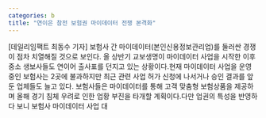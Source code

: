 ```yaml
---
categories: b
title: "연이은 참전 보험권 마이데이터 전쟁 본격화"
---
```

[데일리임팩트 최동수 기자] 보험사 간 마이데이터(본인신용정보관리업)를 둘러싼 경쟁이 점차 치열해질 것으로 보인다. 올 상반기 교보생명이 마이데이터 사업을 시작한 이후 중소 생보사들도 연이어 출사표를 던지고 있는 상황이다.현재 마이데이터 사업을 운영 중인 보험사는 2곳에 불과하지만 최근 관련 사업 허가 신청에 나서거나 승인 결과를 앞둔 업체들도 늘고 있다. 보험사들은 마이데이터를 통해 고객 맞춤형 보험상품을 제공하며 올해 경기 침체 우려로 인한 업황 부진을 타개할 계획이다.다만 업권의 특성을 반영하다 보니 보험사 마이데이터 사업 대